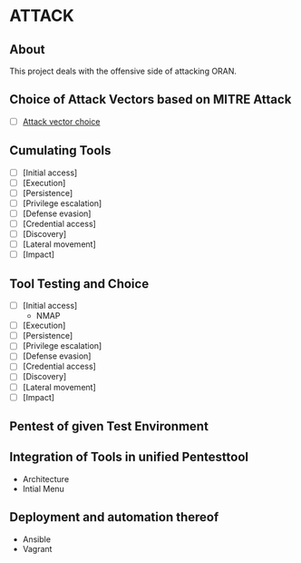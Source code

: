 # ATTACK

## About

This project deals with the offensive side of attacking ORAN.

## Choice of Attack Vectors based on MITRE Attack 

- [ ] [Attack vector choice](hhttps://www.microsoft.com/en-us/security/blog/2021/03/23/secure-containerized-environments-with-updated-threat-matrix-for-kubernetes/)

## Cumulating Tools

- [ ] [Initial access]
- [ ] [Execution]
- [ ] [Persistence]
- [ ] [Privilege escalation]
- [ ] [Defense evasion]
- [ ] [Credential access]
- [ ] [Discovery]
- [ ] [Lateral movement]
- [ ] [Impact]

## Tool Testing and Choice

- [ ] [Initial access]
    - NMAP 
- [ ] [Execution]
- [ ] [Persistence]
- [ ] [Privilege escalation]
- [ ] [Defense evasion]
- [ ] [Credential access]
- [ ] [Discovery]
- [ ] [Lateral movement]
- [ ] [Impact]

## Pentest of given Test Environment

## Integration of Tools in unified Pentesttool

- Architecture 
- Intial Menu

## Deployment and automation thereof

- Ansible
- Vagrant